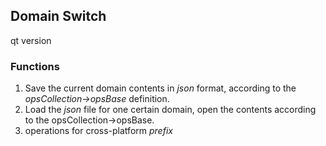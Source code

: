 ## Domain Switch

qt version



### Functions

1. Save the current domain contents in *json* format, according to the *opsCollection->opsBase* definition.
2. Load the *json* file for one certain domain, open the contents according to the opsCollection->opsBase.
3. operations for cross-platform *prefix*



